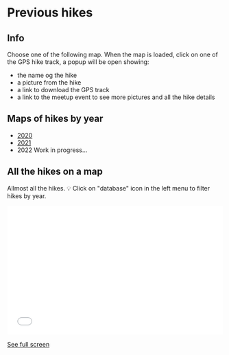 # Previous hikes

## Info

Choose one of the following map. When the map is loaded, click on one of the GPS hike track, a popup will be open showing:

- the name og the hike
- a picture from the hike
- a link to download the GPS track
- a link to the meetup event to see more pictures and all the hike details

## Maps of hikes by year

- [2020](https://umap.openstreetmap.fr/en/map/grenoble-adventure-club-2020_854127)
- [2021](https://umap.openstreetmap.fr/en/map/grenoble-adventure-club-2021_854133)
- 2022 Work in progress...

## All the hikes on a map

Allmost all the hikes. 💡 Click on "database" icon in the left menu to filter hikes by year.

<iframe width="100%" height="300px" frameborder="0" allowfullscreen src="//umap.openstreetmap.fr/en/map/grenoble-adventure-club_730469?scaleControl=false&miniMap=false&scrollWheelZoom=false&zoomControl=true&allowEdit=false&moreControl=true&searchControl=null&tilelayersControl=null&embedControl=null&datalayersControl=true&onLoadPanel=undefined&captionBar=false"></iframe><p><a href="//umap.openstreetmap.fr/en/map/grenoble-adventure-club_730469">See full screen</a></p>